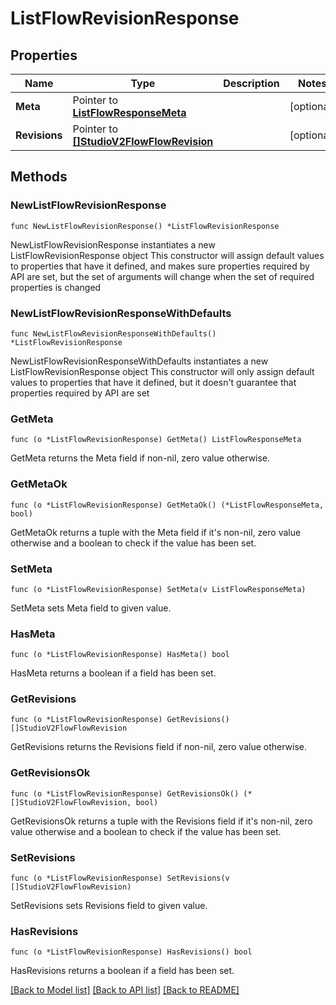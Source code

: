 # ListFlowRevisionResponse

## Properties

Name | Type | Description | Notes
------------ | ------------- | ------------- | -------------
**Meta** | Pointer to [**ListFlowResponseMeta**](ListFlowResponse_meta.md) |  | [optional] 
**Revisions** | Pointer to [**[]StudioV2FlowFlowRevision**](StudioV2FlowFlowRevision.md) |  | [optional] 

## Methods

### NewListFlowRevisionResponse

`func NewListFlowRevisionResponse() *ListFlowRevisionResponse`

NewListFlowRevisionResponse instantiates a new ListFlowRevisionResponse object
This constructor will assign default values to properties that have it defined,
and makes sure properties required by API are set, but the set of arguments
will change when the set of required properties is changed

### NewListFlowRevisionResponseWithDefaults

`func NewListFlowRevisionResponseWithDefaults() *ListFlowRevisionResponse`

NewListFlowRevisionResponseWithDefaults instantiates a new ListFlowRevisionResponse object
This constructor will only assign default values to properties that have it defined,
but it doesn't guarantee that properties required by API are set

### GetMeta

`func (o *ListFlowRevisionResponse) GetMeta() ListFlowResponseMeta`

GetMeta returns the Meta field if non-nil, zero value otherwise.

### GetMetaOk

`func (o *ListFlowRevisionResponse) GetMetaOk() (*ListFlowResponseMeta, bool)`

GetMetaOk returns a tuple with the Meta field if it's non-nil, zero value otherwise
and a boolean to check if the value has been set.

### SetMeta

`func (o *ListFlowRevisionResponse) SetMeta(v ListFlowResponseMeta)`

SetMeta sets Meta field to given value.

### HasMeta

`func (o *ListFlowRevisionResponse) HasMeta() bool`

HasMeta returns a boolean if a field has been set.

### GetRevisions

`func (o *ListFlowRevisionResponse) GetRevisions() []StudioV2FlowFlowRevision`

GetRevisions returns the Revisions field if non-nil, zero value otherwise.

### GetRevisionsOk

`func (o *ListFlowRevisionResponse) GetRevisionsOk() (*[]StudioV2FlowFlowRevision, bool)`

GetRevisionsOk returns a tuple with the Revisions field if it's non-nil, zero value otherwise
and a boolean to check if the value has been set.

### SetRevisions

`func (o *ListFlowRevisionResponse) SetRevisions(v []StudioV2FlowFlowRevision)`

SetRevisions sets Revisions field to given value.

### HasRevisions

`func (o *ListFlowRevisionResponse) HasRevisions() bool`

HasRevisions returns a boolean if a field has been set.


[[Back to Model list]](../README.md#documentation-for-models) [[Back to API list]](../README.md#documentation-for-api-endpoints) [[Back to README]](../README.md)


